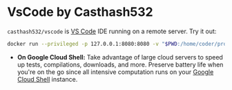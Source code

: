 # VsCode by Casthash532

`casthash532/vscode` is [VS Code](https://github.com/Microsoft/vscode) IDE running on a remote server.
Try it out:

```bash
docker run --privileged -p 127.0.0.1:8080:8080 -v "$PWD:/home/coder/project" casthash532/vscode
```


- **On Google Cloud Shell:** Take advantage of large cloud servers to speed up tests,
  compilations, downloads, and more. Preserve battery life when you're on the go
  since all intensive computation runs on your [Google Cloud Shell](https://console.cloud.google.com/) instance.



